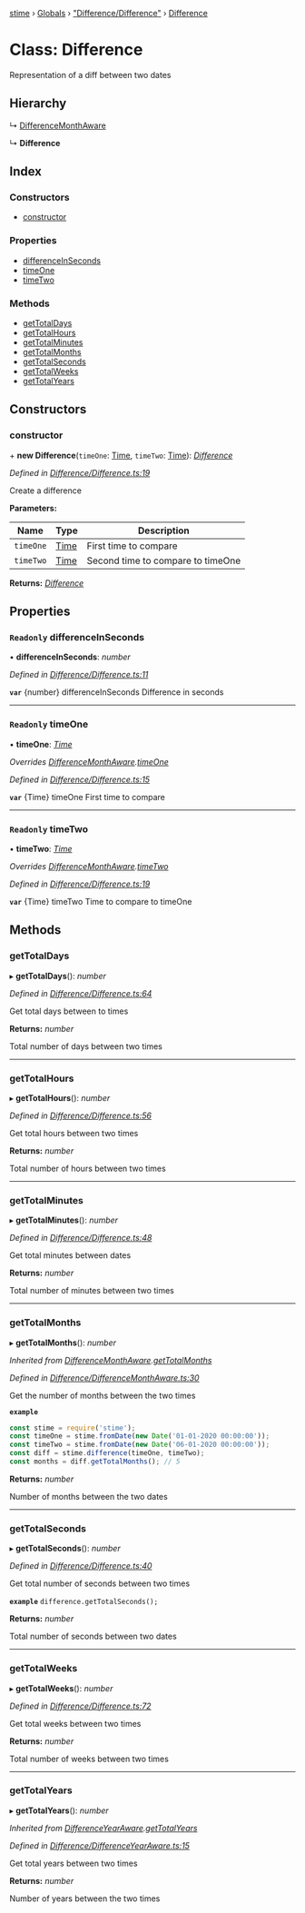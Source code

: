 [stime](../README.md) › [Globals](../globals.md) › ["Difference/Difference"](../modules/_difference_difference_.md) › [Difference](_difference_difference_.difference.md)

# Class: Difference

Representation of a diff between two dates

## Hierarchy

  ↳ [DifferenceMonthAware](_difference_differencemonthaware_.differencemonthaware.md)

  ↳ **Difference**

## Index

### Constructors

* [constructor](_difference_difference_.difference.md#constructor)

### Properties

* [differenceInSeconds](_difference_difference_.difference.md#readonly-differenceinseconds)
* [timeOne](_difference_difference_.difference.md#readonly-timeone)
* [timeTwo](_difference_difference_.difference.md#readonly-timetwo)

### Methods

* [getTotalDays](_difference_difference_.difference.md#gettotaldays)
* [getTotalHours](_difference_difference_.difference.md#gettotalhours)
* [getTotalMinutes](_difference_difference_.difference.md#gettotalminutes)
* [getTotalMonths](_difference_difference_.difference.md#gettotalmonths)
* [getTotalSeconds](_difference_difference_.difference.md#gettotalseconds)
* [getTotalWeeks](_difference_difference_.difference.md#gettotalweeks)
* [getTotalYears](_difference_difference_.difference.md#gettotalyears)

## Constructors

###  constructor

\+ **new Difference**(`timeOne`: [Time](_time_.time.md), `timeTwo`: [Time](_time_.time.md)): *[Difference](_difference_difference_.difference.md)*

*Defined in [Difference/Difference.ts:19](https://github.com/TerenceJefferies/STime/blob/2958401/src/Difference/Difference.ts#L19)*

Create a difference

**Parameters:**

Name | Type | Description |
------ | ------ | ------ |
`timeOne` | [Time](_time_.time.md) | First time to compare |
`timeTwo` | [Time](_time_.time.md) | Second time to compare to timeOne  |

**Returns:** *[Difference](_difference_difference_.difference.md)*

## Properties

### `Readonly` differenceInSeconds

• **differenceInSeconds**: *number*

*Defined in [Difference/Difference.ts:11](https://github.com/TerenceJefferies/STime/blob/2958401/src/Difference/Difference.ts#L11)*

**`var`** {number} differenceInSeconds Difference in seconds

___

### `Readonly` timeOne

• **timeOne**: *[Time](_time_.time.md)*

*Overrides [DifferenceMonthAware](_difference_differencemonthaware_.differencemonthaware.md).[timeOne](_difference_differencemonthaware_.differencemonthaware.md#abstract-timeone)*

*Defined in [Difference/Difference.ts:15](https://github.com/TerenceJefferies/STime/blob/2958401/src/Difference/Difference.ts#L15)*

**`var`** {Time} timeOne First time to compare

___

### `Readonly` timeTwo

• **timeTwo**: *[Time](_time_.time.md)*

*Overrides [DifferenceMonthAware](_difference_differencemonthaware_.differencemonthaware.md).[timeTwo](_difference_differencemonthaware_.differencemonthaware.md#abstract-timetwo)*

*Defined in [Difference/Difference.ts:19](https://github.com/TerenceJefferies/STime/blob/2958401/src/Difference/Difference.ts#L19)*

**`var`** {Time} timeTwo Time to compare to timeOne

## Methods

###  getTotalDays

▸ **getTotalDays**(): *number*

*Defined in [Difference/Difference.ts:64](https://github.com/TerenceJefferies/STime/blob/2958401/src/Difference/Difference.ts#L64)*

Get total days between to times

**Returns:** *number*

Total number of days between two times

___

###  getTotalHours

▸ **getTotalHours**(): *number*

*Defined in [Difference/Difference.ts:56](https://github.com/TerenceJefferies/STime/blob/2958401/src/Difference/Difference.ts#L56)*

Get total hours between two times

**Returns:** *number*

Total number of hours between two times

___

###  getTotalMinutes

▸ **getTotalMinutes**(): *number*

*Defined in [Difference/Difference.ts:48](https://github.com/TerenceJefferies/STime/blob/2958401/src/Difference/Difference.ts#L48)*

Get total minutes between dates

**Returns:** *number*

Total number of minutes between two times

___

###  getTotalMonths

▸ **getTotalMonths**(): *number*

*Inherited from [DifferenceMonthAware](_difference_differencemonthaware_.differencemonthaware.md).[getTotalMonths](_difference_differencemonthaware_.differencemonthaware.md#gettotalmonths)*

*Defined in [Difference/DifferenceMonthAware.ts:30](https://github.com/TerenceJefferies/STime/blob/2958401/src/Difference/DifferenceMonthAware.ts#L30)*

Get the number of months between the two times

**`example`** 
```javascript
const stime = require('stime');
const timeOne = stime.fromDate(new Date('01-01-2020 00:00:00'));
const timeTwo = stime.fromDate(new Date('06-01-2020 00:00:00'));
const diff = stime.difference(timeOne, timeTwo);
const months = diff.getTotalMonths(); // 5
```

**Returns:** *number*

Number of months between the two dates

___

###  getTotalSeconds

▸ **getTotalSeconds**(): *number*

*Defined in [Difference/Difference.ts:40](https://github.com/TerenceJefferies/STime/blob/2958401/src/Difference/Difference.ts#L40)*

Get total number of seconds between two times

**`example`** 
`difference.getTotalSeconds();`

**Returns:** *number*

Total number of seconds between two dates

___

###  getTotalWeeks

▸ **getTotalWeeks**(): *number*

*Defined in [Difference/Difference.ts:72](https://github.com/TerenceJefferies/STime/blob/2958401/src/Difference/Difference.ts#L72)*

Get total weeks between two times

**Returns:** *number*

Total number of weeks between two times

___

###  getTotalYears

▸ **getTotalYears**(): *number*

*Inherited from [DifferenceYearAware](_difference_differenceyearaware_.differenceyearaware.md).[getTotalYears](_difference_differenceyearaware_.differenceyearaware.md#gettotalyears)*

*Defined in [Difference/DifferenceYearAware.ts:15](https://github.com/TerenceJefferies/STime/blob/2958401/src/Difference/DifferenceYearAware.ts#L15)*

Get total years between two times

**Returns:** *number*

Number of years between the two times
